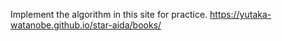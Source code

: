 Implement the algorithm in this site for practice.
https://yutaka-watanobe.github.io/star-aida/books/
